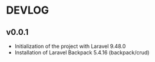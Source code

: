 # DEVLOG

## v0.0.1

- Initialization of the project with Laravel 9.48.0
- Installation of Laravel Backpack 5.4.16 (backpack/crud)
